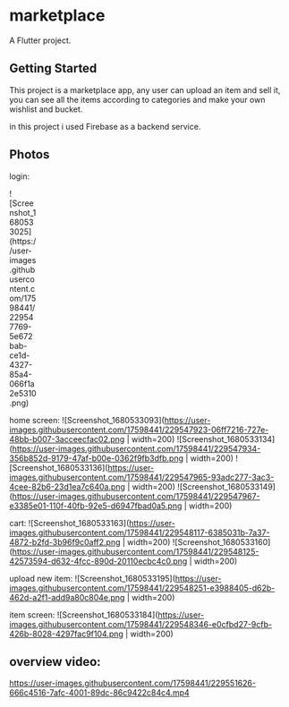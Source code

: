 # marketplace

A Flutter project.

## Getting Started

This project is a marketplace app,
any user can upload an item and sell it,
you can see all the items according to categories and make your own wishlist and bucket.

in this project i used Firebase as a backend service.

## Photos

login:
<div style="width: 50"%>
  ![Screenshot_1680533025](https://user-images.githubusercontent.com/17598441/229547769-5e672bab-ce1d-4327-85a4-066f1a2e5310.png)
</div>

home screen:
![Screenshot_1680533093](https://user-images.githubusercontent.com/17598441/229547923-06ff7216-727e-48bb-b007-3acceecfac02.png | width=200)
![Screenshot_1680533134](https://user-images.githubusercontent.com/17598441/229547934-356b852d-9179-47af-b00e-0362f9fb3dfb.png | width=200)
![Screenshot_1680533136](https://user-images.githubusercontent.com/17598441/229547965-93adc277-3ac3-4cee-82b6-23d1ea7c640a.png | width=200)
![Screenshot_1680533149](https://user-images.githubusercontent.com/17598441/229547967-e3385e01-110f-40fb-92e5-d6947fbad0a5.png | width=200)

cart:
![Screenshot_1680533163](https://user-images.githubusercontent.com/17598441/229548117-6385031b-7a37-4872-b2fd-3b96f9c0aff2.png | width=200)
![Screenshot_1680533160](https://user-images.githubusercontent.com/17598441/229548125-42573594-d632-4fcc-890d-20110ecbc4c0.png | width=200)

upload new item:
![Screenshot_1680533195](https://user-images.githubusercontent.com/17598441/229548251-e3988405-d62b-462d-a2f1-add9a80c804e.png | width=200)

item screen:
![Screenshot_1680533184](https://user-images.githubusercontent.com/17598441/229548346-e0cfbd27-9cfb-426b-8028-4297fac9f104.png | width=200)

## overview video:
https://user-images.githubusercontent.com/17598441/229551626-666c4516-7afc-4001-89dc-86c9422c84c4.mp4


